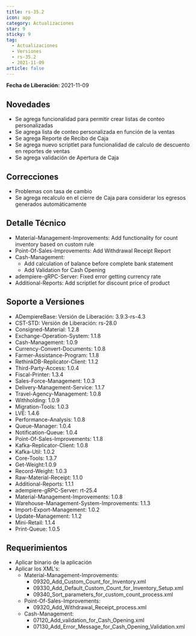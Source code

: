 ```yaml
---
title: rs-35.2
icon: app
category: Actualizaciones
star: 9
sticky: 9
tag:
  - Actualizaciones
  - Versiones
  - rs-35.2
  - 2021-11-09
article: false
---
```


**Fecha de Liberación:** 2021-11-09

## Novedades

- Se agrega funcionalidad para permitir crear listas de conteo personalizadas
- Se agrega lista de conteo personalizada en función de la ventas
- Se agrega Reporte de Recibo de Caja
- Se agrega nuevo scriptlet para funcionalidad de calculo de descuento en reportes de ventas
- Se agrega validación de Apertura de Caja

## Correcciones

- Problemas con tasa de cambio
- Se agrega recalculo en el cierre de Caja para considerar los egresos generados automáticamente

## Detalle Técnico

- Material-Management-Improvements: Add functionality for count inventory based on custom rule
- Point-Of-Sales-Improvements: Add Withdrawal Receipt Report
- Cash-Management:
  - Add calculation of balance before complete bank statement
  - Add Validation for Cash Opening
- adempiere-gRPC-Server: Fixed error getting currency rate
- Additional-Reports: Add scriptlet for discount price of product

## Soporte a Versiones

- ADempiereBase: Versión de Liberación: 3.9.3-rs-4.3
- CST-STD: Versión de Liberación: rs-28.0
- Consigned-Material: 1.2.8
- Exchange-Operation-System: 1.1.8
- Cash-Management: 1.0.9
- Currency-Convert-Documents: 1.0.8
- Farmer-Assistance-Program: 1.1.8
- RethinkDB-Replicator-Client: 1.1.2
- Third-Party-Access: 1.0.4
- Fiscal-Printer: 1.3.4
- Sales-Force-Management: 1.0.3
- Delivery-Management-Service: 1.1.7
- Travel-Agency-Management: 1.0.8
- Withholding: 1.0.9
- Migration-Tools: 1.0.3
- LVE: 1.4.6
- Performance-Analysis: 1.0.8
- Queue-Manager: 1.0.4
- Notification-Queue: 1.0.4
- Point-Of-Sales-Improvements: 1.1.8
- Kafka-Replicator-Client: 1.0.8
- Kafka-Util: 1.0.2
- Core-Tools: 1.3.7
- Get-Weight:1.0.9
- Record-Weight: 1.0.3
- Raw-Material-Receipt: 1.1.0
- Additional-Reports: 1.1.1
- adempiere-gRPC-Server: rt-25.4
- Material-Management-Improvements: 1.0.8
- Warehouse-Management-System-Improvements: 1.1.3
- Import-Export-Management: 1.0.2
- Update-Management: 1.1.2
- Mini-Retail: 1.1.4
- Print-Queue: 1.0.5

## Requerimientos

- Aplicar binario de la aplicación
- Aplicar los XML's:
  - Material-Management-Improvements:
    - 09320_Add_Custom_Count_for_Inventory.xml
    - 09330_Add_Default_Custom_Count_for_Inventory_Setup.xml
    - 09340_Sort_parameters_for_custom_count_process.xml
  - Point-Of-Sales-Improvements:
    - 09320_Add_Withdrawal_Receipt_process.xml
  - Cash-Management:
    - 07120_Add_validation_for_Cash_Opening.xml
    - 07130_Add_Error_Message_for_Cash_Opening_Validation.xml

